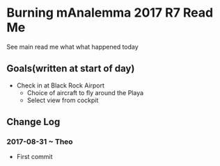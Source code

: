 

# Burning mAnalemma 2017 R7 Read Me

See main read me what what happened today

## Goals(written at start of day)

* Check in at Black Rock Airport
	* Choice of aircraft to fly around the Playa
	* Select view from cockpit

## Change Log

### 2017-08-31 ~ Theo

* First commit
